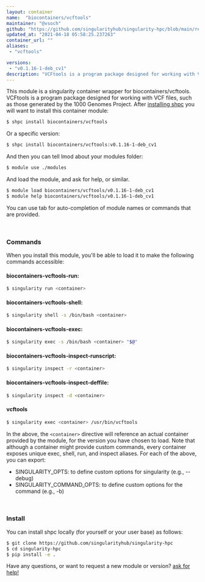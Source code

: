 ```yaml
---
layout: container
name:  "biocontainers/vcftools"
maintainer: "@vsoch"
github: "https://github.com/singularityhub/singularity-hpc/blob/main/registry/biocontainers/vcftools/container.yaml"
updated_at: "2021-04-18 05:58:25.237263"
container_url: ""
aliases:
 - "vcftools"

versions:
 - "v0.1.16-1-deb_cv1"
description: "VCFtools is a program package designed for working with VCF files, such as those generated by the 1000 Genomes Project."
---
```


This module is a singularity container wrapper for biocontainers/vcftools.
VCFtools is a program package designed for working with VCF files, such as those generated by the 1000 Genomes Project.
After [installing shpc](#install) you will want to install this container module:

```bash
$ shpc install biocontainers/vcftools
```

Or a specific version:

```bash
$ shpc install biocontainers/vcftools:v0.1.16-1-deb_cv1
```

And then you can tell lmod about your modules folder:

```bash
$ module use ./modules
```

And load the module, and ask for help, or similar.

```bash
$ module load biocontainers/vcftools/v0.1.16-1-deb_cv1
$ module help biocontainers/vcftools/v0.1.16-1-deb_cv1
```

You can use tab for auto-completion of module names or commands that are provided.

<br>

### Commands

When you install this module, you'll be able to load it to make the following commands accessible:

#### biocontainers-vcftools-run:

```bash
$ singularity run <container>
```

#### biocontainers-vcftools-shell:

```bash
$ singularity shell -s /bin/bash <container>
```

#### biocontainers-vcftools-exec:

```bash
$ singularity exec -s /bin/bash <container> "$@"
```

#### biocontainers-vcftools-inspect-runscript:

```bash
$ singularity inspect -r <container>
```

#### biocontainers-vcftools-inspect-deffile:

```bash
$ singularity inspect -d <container>
```


#### vcftools
       
```bash
$ singularity exec <container> /usr/bin/vcftools
```



In the above, the `<container>` directive will reference an actual container provided
by the module, for the version you have chosen to load. Note that although a container
might provide custom commands, every container exposes unique exec, shell, run, and
inspect aliases. For each of the above, you can export:

 - SINGULARITY_OPTS: to define custom options for singularity (e.g., --debug)
 - SINGULARITY_COMMAND_OPTS: to define custom options for the command (e.g., -b)

<br>
  
### Install

You can install shpc locally (for yourself or your user base) as follows:

```bash
$ git clone https://github.com/singularityhub/singularity-hpc
$ cd singularity-hpc
$ pip install -e .
```

Have any questions, or want to request a new module or version? [ask for help!](https://github.com/singularityhub/singularity-hpc/issues)